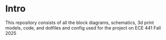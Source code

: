 # Intro
This repository consists of all the block diagrams, schematics, 3d print models, code, and dotfiles and config used for the project on ECE 441 Fall 2025
